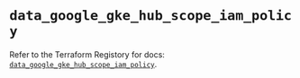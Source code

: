 # `data_google_gke_hub_scope_iam_policy`

Refer to the Terraform Registory for docs: [`data_google_gke_hub_scope_iam_policy`](https://registry.terraform.io/providers/hashicorp/google/4.82.0/docs/data-sources/gke_hub_scope_iam_policy).
